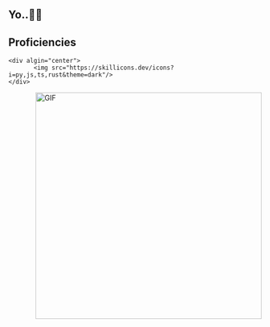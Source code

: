 <h2>
  <span>Yo..🤘🏼<span> 

</h2>
  <h2>Proficiencies</h2>
 
    <div algin="center">
           <img src="https://skillicons.dev/icons?i=py,js,ts,rust&theme=dark"/>
    </div>
    
<img align="right" alt="GIF" src="https://media.tenor.com/wyi8Ow2YP6UAAAAd/maja-aaya.gif" width=450 class="magrin-top: -5px" />
   

